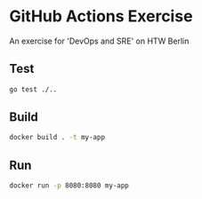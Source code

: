 # GitHub Actions Exercise

An exercise for 'DevOps and SRE' on HTW Berlin

## Test

```bash
go test ./..
```

## Build

```bash
docker build . -t my-app
```

## Run

```bash
docker run -p 8080:8080 my-app
```
